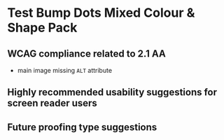 # Test Bump Dots Mixed Colour & Shape Pack
## WCAG compliance related to 2.1 AA
- main image missing `ALT` attribute
## Highly recommended usability suggestions for screen reader users
## Future proofing type suggestions
